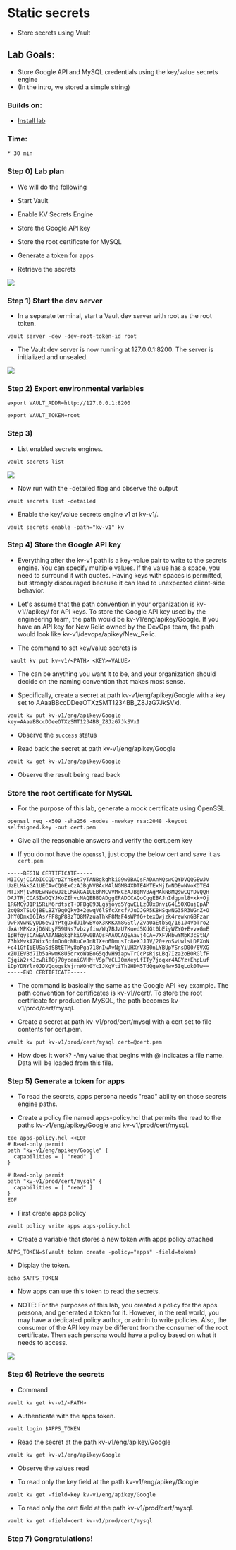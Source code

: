 # Static secrets

* Store secrets using Vault  

## Lab Goals:

* Store Google API and MySQL credentials using the key/value secrets engine
* (In the intro, we stored a simple string)

### Builds on:
* [Install lab](../lab01)

### Time:
    * 30 min

### Step 0) Lab plan

* We will do the following

* Start Vault
* Enable KV Secrets Engine
* Store the Google API key
* Store the root certificate for MySQL
* Generate a token for apps
* Retrieve the secrets

![](../artwork/fig21-1.png)


### Step 1) Start the dev server

* In a separate terminal, start a Vault dev server with root as the root token.

```shell
vault server -dev -dev-root-token-id root
```

* The Vault dev server is now running at 127.0.0.1:8200. The server is initialized and unsealed.

![](../artwork/fig21-2.png)

### Step 2) Export environmental variables

```shell
export VAULT_ADDR=http://127.0.0.1:8200
```

```shell
export VAULT_TOKEN=root
```

### Step 3)

* List enabled secrets engines.

```shell
vault secrets list
```

![](../artwork/fig21-4.png)

* Now run with the -detailed flag and observe the output

```shell
vault secrets list -detailed
```

* Enable the key/value secrets engine v1 at kv-v1/.

```shell
vault secrets enable -path="kv-v1" kv
```
### Step 4) Store the Google API key

* Everything after the kv-v1 path is a key-value pair to write to the secrets engine. You can specify multiple values. If the value has a space, you need to surround it with quotes. Having keys with spaces is permitted, but strongly discouraged because it can lead to unexpected client-side behavior.

* Let's assume that the path convention in your organization is kv-v1/<OWNER>/apikey/<APP> for API keys. To store the Google API key used by the engineering team, the path would be kv-v1/eng/apikey/Google. If you have an API key for New Relic owned by the DevOps team, the path would look like kv-v1/devops/apikey/New_Relic.

* The command to set key/value secrets is

```shell
 vault kv put kv-v1/<PATH> <KEY>=VALUE>
```

* The <PATH> can be anything you want it to be, and your organization should decide on the naming convention that makes most sense.

* Specifically, create a secret at path kv-v1/eng/apikey/Google with a key set to AAaaBBccDDeeOTXzSMT1234BB_Z8JzG7JkSVxI.

```shell
vault kv put kv-v1/eng/apikey/Google key=AAaaBBccDDeeOTXzSMT1234BB_Z8JzG7JkSVxI
```

* Observe the `success` status

* Read back the secret at path kv-v1/eng/apikey/Google

```shell
vault kv get kv-v1/eng/apikey/Google
```

* Observe the result being read back

### Store the root certificate for MySQL

* For the purpose of this lab, generate a mock certificate using OpenSSL.

```shell
openssl req -x509 -sha256 -nodes -newkey rsa:2048 -keyout selfsigned.key -out cert.pem
```

* Give all the reasonable answers and verify the cert.pem key

* If you do not have the `openssl`, just copy the below cert and save it as `cert.pem`

```text
-----BEGIN CERTIFICATE-----
MIICyjCCAbICCQDrpZYh8et7yTANBgkqhkiG9w0BAQsFADAnMQswCQYDVQQGEwJV
UzELMAkGA1UECAwCQ0ExCzAJBgNVBAcMAlNGMB4XDTE4MTExMjIwNDEwNVoXDTE4
MTIxMjIwNDEwNVowJzELMAkGA1UEBhMCVVMxCzAJBgNVBAgMAkNBMQswCQYDVQQH
DAJTRjCCASIwDQYJKoZIhvcNAQEBBQADggEPADCCAQoCggEBAJnIdgpml8+xk+Oj
1RGMCyJ1P15RiM6rdtszT+DFBg893Lqsjoyd5YgwELLz0Ux8nviG4L5OXOujEpAP
2cQBxTSLQjBELBZY9q0Qky3+2ewqV6lSfcXrcf/JuDJGR5K8HSqwNG35R3WGnZ+O
JhY0Dmx06IAs/FF8gP88zTQ8M7zuaThkF8MaF4sWPf6+texQwjzk4rewknGBFzar
9wFxVwNCyDD6ewIYPtgDxdJ1bwBVoX3KKKXm8GStl/Zva0aEtbSq/161J4VbTro2
dxArMPKzxjD6NLyF59UNs7vbzyfiw/Wq7BJzU7Kued5KdGt0bEiyWZYO+EvvxGmE
1pHfqysCAwEAATANBgkqhkiG9w0BAQsFAAOCAQEAavj4CA+7XFVHbwYMbK3c9tN/
73hkMvkAZWix5bfmOo0cNRuCeJnRIX+o6DmusIc8eXJJJV/20+zoSvUwlsLDPXoN
+c41GfIiEUSaSdSBtETMy8oPga718nIwAvNgYiUHXnV3B0nLYBUpYSnsD00/6VXG
xZUIEVBd7Ib5aRwmK8U5drxoWaBoG5qdvH9iapwTrCcPsRjsLBq7Iza2oBORGlfF
CjqiW2+KJzwRiTQj70yceniGVHM+VSpFYCLJ0mXeyLfITy7joqxr4AGYz+EhpLuf
iDpYDNYlr0JDVQqogskWjrnWOh0YcIJKgVtiTh2HDM5TdQgeXg4wv5IqLok0Tw==
-----END CERTIFICATE-----
```

* The command is basically the same as the Google API key example. The path convention for certificates is kv-v1/<ENVIRONMENT>/cert/<SYSTEM>. To store the root certificate for production MySQL, the path becomes kv-v1/prod/cert/mysql.

* Create a secret at path kv-v1/prod/cert/mysql with a cert set to file contents for cert.pem.

```shell
vault kv put kv-v1/prod/cert/mysql cert=@cert.pem
```

* How does it work? -Any value that begins with @ indicates a file name. Data will be loaded from this file.

### Step 5) Generate a token for apps

* To read the secrets, apps persona needs "read" ability on those secrets engine paths.

* Create a policy file named apps-policy.hcl that permits the read to the paths kv-v1/eng/apikey/Google and kv-v1/prod/cert/mysql.

```shell
tee apps-policy.hcl <<EOF
# Read-only permit
path "kv-v1/eng/apikey/Google" {
  capabilities = [ "read" ]
}

# Read-only permit
path "kv-v1/prod/cert/mysql" {
  capabilities = [ "read" ]
}
EOF
```

* First create apps policy

```shell
vault policy write apps apps-policy.hcl
```

* Create a variable that stores a new token with apps policy attached

```shell
APPS_TOKEN=$(vault token create -policy="apps" -field=token)
```

* Display the token.

```shell
echo $APPS_TOKEN
```

* Now apps can use this token to read the secrets.

* NOTE: For the purposes of this lab, you created a policy for the apps persona, and generated a token for it. However, in the real world, you may have a dedicated policy author, or admin to write policies. Also, the consumer of the API key may be different from the consumer of the root certificate. Then each persona would have a policy based on what it needs to access.

![](../artwork/fig21-5.png)

### Step 6) Retrieve the secrets

* Command

```shell
vault kv get kv-v1/<PATH>
```

* Authenticate with the apps token.

```shell
vault login $APPS_TOKEN
```

* Read the secret at the path kv-v1/eng/apikey/Google

```shell
vault kv get kv-v1/eng/apikey/Google
```

* Observe the values read

* To read only the key field at the path kv-v1/eng/apikey/Google

```shell
vault kv get -field=key kv-v1/eng/apikey/Google
```

* To read only the cert field at the path kv-v1/prod/cert/mysql.

```shell
vault kv get -field=cert kv-v1/prod/cert/mysql
```

### Step 7) Congratulations!